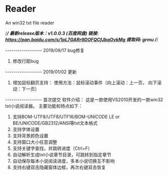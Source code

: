 # Reader
An win32 txt file reader

/*******************************/
最新release版本：v1.0.0.3
(百度网盘)
链接: https://pan.baidu.com/s/1pL7GARr9DOFQCfJbqOvkMg
提取码: grmu
/*******************************/



------------------ 2019/09/17 bug修复 
1. 修改行距bug

------------------ 2019/01/02 更新
1. 增加鼠标翻页支持：
   使用方法：鼠标滚动事件（向上滚动：上一页， 向下滚动：下一页）

------------------ 首次提交
软件介绍： 这是一款使用VS2010开发的一款win32 txt小说阅读器。
主要功能和特点如下： 
1. 支持BOM-UTF8/UTF8/UTF16/BOM-UNICODE LE or BE/UNICODE/GB2312/ANSI等txt文本格式 
2. 支持字体设置 
3. 支持背景颜色设置 
4. 支持窗口大小任意调整 
5. 支持关键字查找，并跳转进度（Ctrl+F） 
6. 自动解析生成txt小说章节目录，可跳转到指定章节 
7. 自动保存每本小说阅读进度，多本小说切换互不影响 
8. 支持右键双击隐藏窗体边框，再次右键双击恢复










